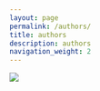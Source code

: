 ```yaml
---
layout: page
permalink: /authors/
title: authors
description: authors
navigation_weight: 2
---
```


<img src="https://positiveresourceconnection.org/wp-content/uploads/2018/07/pardon-our-dust.jpg"/>